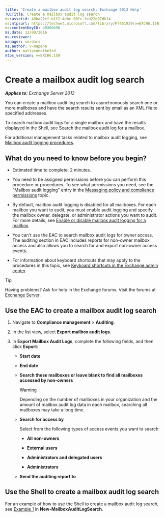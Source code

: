 ```yaml
---
title: 'Create a mailbox audit log search: Exchange 2013 Help'
TOCTitle: Create a mailbox audit log search
ms:assetid: 48ba22cf-b1f2-4dbc-98fc-fed22d97db14
ms:mtpsurl: https://technet.microsoft.com/library/Ff461929(v=EXCHG.150)
ms:contentKeyID: 49300496
ms.date: 12/09/2016
ms.reviewer: 
manager: serdars
ms.author: v-mapenn
author: mattpennathe3rd
mtps_version: v=EXCHG.150
---
```


# Create a mailbox audit log search

_**Applies to:** Exchange Server 2013_

You can create a mailbox audit log search to asynchronously search one or more mailboxes and have the search results sent by email as an XML file to specified addresses.

To search mailbox audit logs for a single mailbox and have the results displayed in the Shell, see [Search the mailbox audit log for a mailbox](search-the-mailbox-audit-log-for-a-mailbox-exchange-2013-help.md).

For additional management tasks related to mailbox audit logging, see [Mailbox audit logging procedures](mailbox-audit-logging-procedures-exchange-2013-help.md).

## What do you need to know before you begin?

- Estimated time to complete: 2 minutes.

- You need to be assigned permissions before you can perform this procedure or procedures. To see what permissions you need, see the "Mailbox audit logging" entry in the [Messaging policy and compliance permissions](messaging-policy-and-compliance-permissions-exchange-2013-help.md) topic.

- By default, mailbox audit logging is disabled for all mailboxes. For each mailbox you want to audit, you must enable audit logging and specify the mailbox owner, delegate, or administrator actions you want to audit. For more details, see [Enable or disable mailbox audit logging for a mailbox](enable-or-disable-mailbox-audit-logging-for-a-mailbox-exchange-2013-help.md).

- You can't use the EAC to search mailbox audit logs for owner access. The auditing section in EAC includes reports for non-owner mailbox access and also allows you to search for and export non-owner access events.

- For information about keyboard shortcuts that may apply to the procedures in this topic, see [Keyboard shortcuts in the Exchange admin center](keyboard-shortcuts-in-the-exchange-admin-center-2013-help.md).

> [!TIP]
> Having problems? Ask for help in the Exchange forums. Visit the forums at [Exchange Server](https://go.microsoft.com/fwlink/p/?linkid=60612).

## Use the EAC to create a mailbox audit log search

1. Navigate to **Compliance management** \> **Auditing**.

2. In the list view, select **Export mailbox audit logs**.

3. In **Export Mailbox Audit Logs**, complete the following fields, and then click **Export**:

   - **Start date**

   - **End date**

   - **Search these mailboxes or leave blank to find all mailboxes accessed by non-owners**

     > [!WARNING]
     > Depending on the number of mailboxes in your organization and the amount of mailbox audit log data in each mailbox, searching all mailboxes may take a long time.

   - **Search for access by**

     Select from the following types of access events you want to search:

     - **All non-owners**

     - **External users**

     - **Administrators and delegated users**

     - **Administrators**

   - **Send the auditing report to**

## Use the Shell to create a mailbox audit log search

For an example of how to use the Shell to create a mailbox audit log search, see [Example 1](https://technet.microsoft.com/95365cab-bbb2-4a64-8e8f-1c89fa9e0352\(exchg.150\)#example1) in **New-MailboxAuditLogSearch**.
